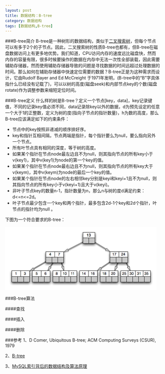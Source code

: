```yaml
---
layout: post
title: 数据结构：B-tree
category: 数据结构
tags: [数据结构,B-tree]
---
```


###B-tree简介
B-tree是一种树形的数据结构，类似于[二叉搜索树](http://en.wikipedia.org/wiki/Binary_search_tree)，但每个节点可以有多于2个的子节点。因此，二叉搜索树的性质B-tree也都有，但B-tree在磁盘数据访问上有更多地优势。我们知道，CPU访问内存的速度远比磁盘快，然而内存的容量有限，很多时候要操作的数据在内存中无法一次性全部装载，因此需要辅助存储器，然而使用辅助存储器导致的问题是寻找数据的时间远超过处理数据的时间。那么如何在辅助存储器中快速定位需要的数据？B-tree正是为这种需求而设计，它由Rudolf Bayer and Ed McCreight 于1971年发明，(B-tree中的“B”字具体指什么已经没有记载了)，可以以树的高度(磁盘seek)和内部节点key的个数(磁盘rotate)作为调整参数来缩短定位时间。

###B-tree定义
什么样的树是B-tree？定义一个节点[key，data]，key记录键值，不同的记录key值必须不同，data记录除key以外的数据，d为预先设定的任意一个大于1的正整数，定义为树的度(指向子节点的指针数量)，h为数的高度，那么B-tree应该满足如下的约束条件：

* 节点中的key按照非递减的顺序排好序。
* key和指针互相间隔，节点两端是指针，每个指针要么为null，要么指向另外一个节点。
* 所有叶节点具有相同的深度，等于树的高度。
* 如果某个指针在节点node最左边且不为null，则其指向节点的所有key小于v(key1)，其中v(key1)为node的第一个key的值。
* 如果某个指针在节点node最右边且不为null，则其指向节点的所有key大于v(keym)，其中v(keym)为node的最后一个key的值。
* 如果某个指针在节点node的左右相邻key分别是keyi和keyi+1且不为null，则其指向节点的所有key小于v(keyi+1)且大于v(keyi)。
* 非叶子节点key的数量n-1，指针数量为n，那么n与树的度d满足约束：d<=n<=2d。
* 叶子节点最少包含一个key和两个指针，最多包含2d-1个key和2d个指针，叶节点的指针均为null 。

下图为一个符合要求的B-tree：

![b-tree](/assets/images/b-tree.png)

###B-tree算法

####查找

####插入

####删除

###参考
1、D Comer, Ubiquitous B-tree; ACM Computing Surveys (CSUR), 1979

2、[B-tree](http://en.wikipedia.org/wiki/B-tree)

3、[MySQL索引背后的数据结构及算法原理](http://blog.codinglabs.org/articles/theory-of-mysql-index.html)







